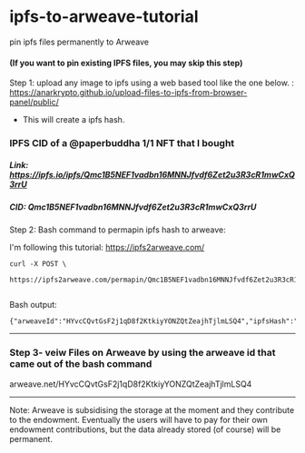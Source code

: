 # ipfs-to-arweave-tutorial
pin ipfs files permanently to Arweave 



#### (If you want to pin existing IPFS files, you may skip this step)
Step 1: upload any image to ipfs using a web based tool like the one below. : 
https://anarkrypto.github.io/upload-files-to-ipfs-from-browser-panel/public/

- This will create a ipfs hash. 


### IPFS CID of a @paperbuddha 1/1 NFT that I bought 
##### Link: https://ipfs.io/ipfs/Qmc1B5NEF1vadbn16MNNJfvdf6Zet2u3R3cR1mwCxQ3rrU
##### CID: Qmc1B5NEF1vadbn16MNNJfvdf6Zet2u3R3cR1mwCxQ3rrU

Step 2:  Bash command to permapin ipfs hash to arweave: 

I'm following this tutorial: https://ipfs2arweave.com/


```
curl -X POST \
  https://ipfs2arweave.com/permapin/Qmc1B5NEF1vadbn16MNNJfvdf6Zet2u3R3cR1mwCxQ3rrU
  
```
Bash output: 
```
{"arweaveId":"HYvcCQvtGsF2j1qD8f2KtkiyYONZQtZeajhTjlmLSQ4","ipfsHash":"Qmc1B5NEF1vadbn16MNNJfvdf6Zet2u3R3cR1mwCxQ3rrU","statusCode":200}%    
```

---


### Step 3- veiw Files on Arweave by using the arweave id that came out of the bash command
arweave.net/HYvcCQvtGsF2j1qD8f2KtkiyYONZQtZeajhTjlmLSQ4


---
Note: Arweave is subsidising the storage at the moment and they contribute to the endowment. Eventually the users will have to pay for their own endowment contributions, but the data already stored (of course) will be permanent. 



